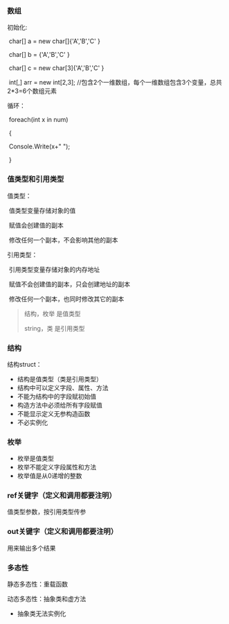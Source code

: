 ### 数组

初始化: 

​	char[] a = new char[]{'A','B','C' }

​	char[] b = {'A','B','C' }

​	char[] c = new char[3]{'A','B','C' }

​	int[,] arr = new int[2,3]; //包含2个一维数组，每个一维数组包含3个变量，总共2*3=6个数组元素

循环：

​	foreach(int x in num)

​	{

​		Console.Write(x+" ");

​	}



### 值类型和引用类型

值类型：

​	值类型变量存储对象的值

​	赋值会创建值的副本

​	修改任何一个副本，不会影响其他的副本

引用类型：

​	引用类型变量存储对象的内存地址

​	赋值不会创建值的副本，只会创建地址的副本

​	修改任何一个副本，也同时修改其它的副本

> 结构，枚举	是值类型
>
> string，类	是引用类型



### 结构

结构struct：

+ 结构是值类型（类是引用类型）
+ 结构中可以定义字段、属性、方法
+ 不能为结构中的字段赋初始值
+ 构造方法中必须给所有字段赋值
+ 不能显示定义无参构造函数
+ 不必实例化



### 枚举

+ 枚举是值类型
+ 枚举不能定义字段属性和方法
+ 枚举值是从0递增的整数



### ref关键字（定义和调用都要注明）

值类型参数，按引用类型传参



### out关键字（定义和调用都要注明）

用来输出多个结果





### 多态性

静态多态性：重载函数

动态多态性：抽象类和虚方法

 + 抽象类无法实例化
